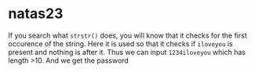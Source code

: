 # natas23

If you search what `strstr()` does, you will know that it checks for the first occurence of the string. Here it is used so that it checks if `iloveyou` is present and nothing is after it. Thus we can input `1234iloveyou` which has length >10. And we get the password